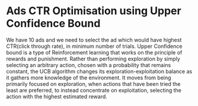 # Ads CTR Optimisation using Upper Confidence Bound

We have 10 ads and we need to select the ad which would have highest CTR(click through rate), in minimum number of trials.
Upper Confidence bound is a type of Reinforcement learning that works on the principle of rewards and punishment. Rather than performing exploration by simply selecting an arbitrary action, chosen with a probability that remains constant, the UCB algorithm changes its exploration-exploitation balance as it gathers more knowledge of the environment. It moves from being primarily focused on exploration, when actions that have been tried the least are preferred, to instead concentrate on exploitation, selecting the action with the highest estimated reward.
